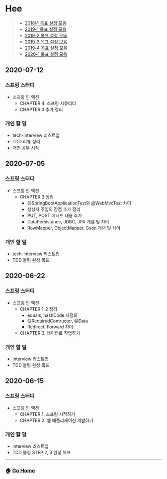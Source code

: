 # Hee

> - [2018년 목표 설정 모음](/hee/2018-goals.md)
> - [2019-1 목표 설정 모음](/hee/2019-1-goals.md)
> - [2019-2 목표 설정 모음](/hee/2019-2-goals.md)
> - [2019-3 목표 설정 모음](/hee/2019-3-goals.md)
> - [2019-4 목표 설정 모음](/hee/2019-3-goals.md)
> - [2020-1 목표 설정 모음](/hee/2020-1-goals.md)

## 2020-07-12
### 스프링 스터디
- 스프링 인 액션
  - CHAPTER 4. 스프링 시큐리티
  - CHAPTER 3 추가 정리 
### 개인 할 일
- tech-interview 리스트업
- TDD 리뷰 정리
- 개인 공부 시작

## 2020-07-05
### 스프링 스터디
- 스프링 인 액션
  - CHAPTER 3 정리
    - @SpringBootApplicationTest와 @WebMvcTest 차이 
    - 생성자 주입의 장점 추가 정리 
    - PUT, POST 메서드 내용 추가
    - DataPersistance, JDBC, JPA 개념 및 차이
    - RowMapper, ObjectMapper, Gson 개념 및 차이 
### 개인 할 일
- tech-interview 리스트업
- TDD 볼링 완성 목표

## 2020-06-22
### 스프링 스터디
- 스프링 인 액션
  - CHAPTER 1-2 정리
    - equals, hashCode 재정의 
    - @RequiredContructor, @Data
    - Redirect, Forward 차이
  - CHAPTER 3. 데이터로 작업하기
### 개인 할 일
- interview 리스트업
- TDD 볼링 완성 목표

## 2020-06-15
### 스프링 스터디
- 스프링 인 액션
  - CHAPTER 1. 스프링 시작하기
  - CHAPTER 2. 웹 애플리케이션 개발하기
### 개인 할 일
- interview 리스트업
- TDD 볼링 STEP 2, 3 완성 목표

---

### :house: [Go Home](https://github.com/WeareSoft/WWL)
